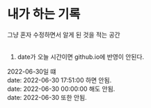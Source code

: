 # 내가 하는 기록

그냥 혼자 수정하면서 알게 된 것을 적는 공간<br><br>

1. date가 오늘 시간이면 github.io에 반영이 안된다.<br>

2022-06-30일 떄<br>
date: 2022-06-30 17:51:00 하면 안됨.<br>
date: 2022-06-30 00:00:00 해도 안됨.<br>
date: 2022-06-30 또한 안됨.<br>

